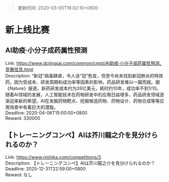 > 更新时间: 2020-03-05T16:02:10+0800 

# 新上线比赛


## AI助疫·小分子成药属性预测
Link: https://www.dcjingsai.com/common/cmpt/AI助疫·小分子成药属性预测_竞赛信息.html  
Description: “新冠”病毒肆虐，令人谈“冠”色变，但至今尚未找到新冠肺炎的特效药。因为受成本、研发周期和成功率等因素的影响，药品研发难以一蹴而就。据《Nature》报道，新药研发成本约为26亿美元，耗时约10年，成功率不到1/10。随着AI领域的发展，人工智能技术在药物研发中的应用日益增多，药品研发领域逐渐迎来新的希望。AI在发掘药物靶点、挖掘候选药物、药物设计、药物合成等等应用场景中有着巨大的潜能。  
Deadline: 2020-04-06T15:00:00+0800  
Reward: 330000  

## 【トレーニングコンペ】AIは芥川龍之介を見分けられるのか？
Link: https://www.nishika.com/competitions/3  
Description: 【トレーニングコンペ】AIは芥川龍之介を見分けられるのか？  
Deadline: 2025-12-31T22:59:00+0800  
Reward: なし  

